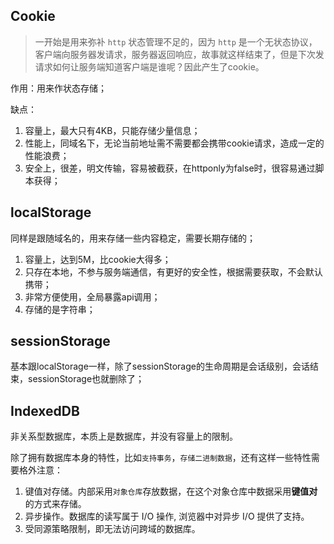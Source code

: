 ## Cookie

> 一开始是用来弥补 `http` 状态管理不足的，因为 `http` 是一个无状态协议，客户端向服务器发请求，服务器返回响应，故事就这样结束了，但是下次发请求如何让服务端知道客户端是谁呢？因此产生了cookie。

作用：用来作状态存储；

缺点：
1. 容量上，最大只有4KB，只能存储少量信息；
2. 性能上，同域名下，无论当前地址需不需要都会携带cookie请求，造成一定的性能浪费；
3. 安全上，很差，明文传输，容易被截获，在httponly为false时，很容易通过脚本获得；

## localStorage

同样是跟随域名的，用来存储一些内容稳定，需要长期存储的；

1. 容量上，达到5M，比cookie大得多；
2. 只存在本地，不参与服务端通信，有更好的安全性，根据需要获取，不会默认携带；
3. 非常方便使用，全局暴露api调用；
4. 存储的是字符串；

## sessionStorage

基本跟localStorage一样，除了sessionStorage的生命周期是会话级别，会话结束，sessionStorage也就删除了；

## IndexedDB

非关系型数据库，本质上是数据库，并没有容量上的限制。

除了拥有数据库本身的特性，比如`支持事务`，`存储二进制数据`，还有这样一些特性需要格外注意：

1.  键值对存储。内部采用`对象仓库`存放数据，在这个对象仓库中数据采用**键值对**的方式来存储。
2.  异步操作。数据库的读写属于 I/O 操作, 浏览器中对异步 I/O 提供了支持。
3.  受同源策略限制，即无法访问跨域的数据库。

